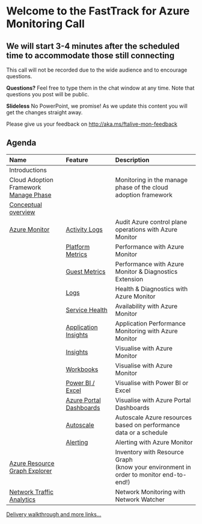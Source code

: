 # Welcome to the FastTrack for Azure Monitoring Call
## We will start 3-4 minutes after the scheduled time to accommodate those still connecting

This call will not be recorded due to the wide audience and to encourage questions.

**Questions?** Feel free to type them in the chat window at any time. Note that questions you post will be public.

**Slideless** No PowerPoint, we promise! As we update this content you will get the changes straight away.

Please give us your feedback on http://aka.ms/ftalive-mon-feedback

## Agenda

| Name    | Feature																										| Description  
|:-----																										| :----------    | :--------
| Introductions 																									| 		
| Cloud Adoption Framework </br> [Manage Phase](https://docs.microsoft.com/en-us/azure/cloud-adoption-framework/manage/)  		|											| Monitoring in the manage phase of the cloud adoption framework
| [Conceptual overview](CONCEPTUAL.md)      |      |    |
| [Azure Monitor](https://docs.microsoft.com/en-us/azure/azure-monitor/)    | [Activity Logs](https://docs.microsoft.com/en-us/azure/azure-monitor/platform/activity-log)															| Audit Azure control plane operations with Azure Monitor
|    | [Platform Metrics](https://docs.microsoft.com/en-us/azure/azure-monitor/platform/data-platform-metrics)													| Performance with Azure Monitor
|    | [Guest Metrics](https://docs.microsoft.com/en-us/azure/azure-monitor/platform/diagnostics-extension-overview)													| Performance with Azure Monitor & Diagnostics Extension
|    | [Logs](https://docs.microsoft.com/en-us/azure/azure-monitor/platform/data-platform-logs)															| Health & Diagnostics with Azure Monitor
|    | [Service Health](https://docs.microsoft.com/en-us/azure/service-health/)																	| Availability with Azure Monitor
|    | [Application Insights](https://docs.microsoft.com/en-us/azure/azure-monitor/app/app-insights-overview)													| Application Performance Monitoring with Azure Monitor
|    | [Insights](https://docs.microsoft.com/en-us/azure/azure-monitor/insights/insights-overview)															| Visualise with Azure Monitor
|    | [Workbooks](https://docs.microsoft.com/en-us/azure/azure-monitor/platform/workbooks-overview)															| Visualise with Azure Monitor
|    | [Power BI / Excel](https://docs.microsoft.com/en-us/azure/azure-monitor/platform/powerbi)															| Visualise with Power BI or Excel
|    | [Azure Portal Dashboards](https://docs.microsoft.com/en-us/azure/azure-portal/azure-portal-dashboards#:~:text=%20Create%20and%20share%20dashboards%20in%20the%20Azure,want%20to%20copy.%20In%20the%20page...%20More%20)	| Visualise with Azure Portal Dashboards
|    | [Autoscale](https://docs.microsoft.com/en-us/azure/azure-monitor/platform/autoscale-overview)												| Autoscale Azure resources based on performance data or a schedule
|    | [Alerting](https://docs.microsoft.com/en-us/azure/azure-monitor/platform/alerts-overview)															| Alerting with Azure Monitor
|  [Azure Resource Graph Explorer](https://docs.microsoft.com/en-us/azure/governance/resource-graph/)  | 														| Inventory with Resource Graph </br> (know your environment in order to monitor end-to-end!)
|  [Network Traffic Analytics](https://docs.microsoft.com/en-us/azure/network-watcher/traffic-analytics)	  | 													| Network Monitoring with Network Watcher

[Delivery walkthrough and more links...](WALKTHROUGH.md)
